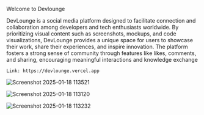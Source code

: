 Welcome to Devlounge

DevLounge is a social media platform designed to facilitate connection and collaboration among developers and tech enthusiasts worldwide. By prioritizing visual content such as screenshots, mockups, and code visualizations, DevLounge provides a unique space for users to showcase their work, share their experiences, and inspire innovation. The platform fosters a strong sense of community through features like likes, comments, and sharing, encouraging meaningful interactions and knowledge exchange

    Link: https://devlounge.vercel.app

![Screenshot 2025-01-18 113521](https://github.com/user-attachments/assets/c9ef3c3c-3c8b-422d-8c7e-260666f3dcdc)


![Screenshot 2025-01-18 113120](https://github.com/user-attachments/assets/0fd3500e-8331-418a-9938-07ddf408513b)

![Screenshot 2025-01-18 113232](https://github.com/user-attachments/assets/c32ba368-85a0-49f2-a83c-7cc05787b589)

